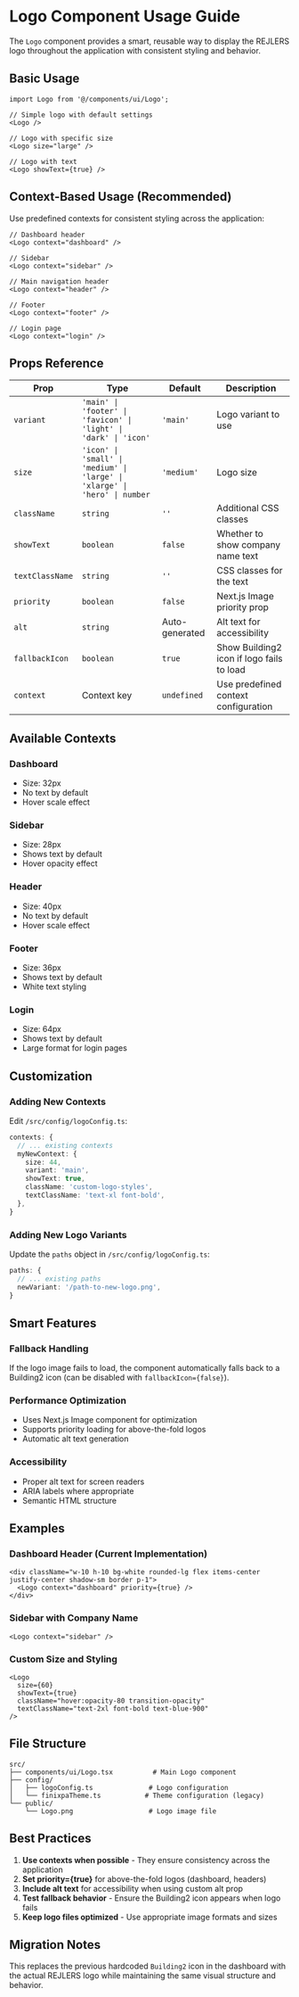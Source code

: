 # Logo Component Usage Guide

The `Logo` component provides a smart, reusable way to display the REJLERS logo throughout the application with consistent styling and behavior.

## Basic Usage

```tsx
import Logo from '@/components/ui/Logo';

// Simple logo with default settings
<Logo />

// Logo with specific size
<Logo size="large" />

// Logo with text
<Logo showText={true} />
```

## Context-Based Usage (Recommended)

Use predefined contexts for consistent styling across the application:

```tsx
// Dashboard header
<Logo context="dashboard" />

// Sidebar
<Logo context="sidebar" />

// Main navigation header
<Logo context="header" />

// Footer
<Logo context="footer" />

// Login page
<Logo context="login" />
```

## Props Reference

| Prop | Type | Default | Description |
|------|------|---------|-------------|
| `variant` | `'main' \| 'footer' \| 'favicon' \| 'light' \| 'dark' \| 'icon'` | `'main'` | Logo variant to use |
| `size` | `'icon' \| 'small' \| 'medium' \| 'large' \| 'xlarge' \| 'hero' \| number` | `'medium'` | Logo size |
| `className` | `string` | `''` | Additional CSS classes |
| `showText` | `boolean` | `false` | Whether to show company name text |
| `textClassName` | `string` | `''` | CSS classes for the text |
| `priority` | `boolean` | `false` | Next.js Image priority prop |
| `alt` | `string` | Auto-generated | Alt text for accessibility |
| `fallbackIcon` | `boolean` | `true` | Show Building2 icon if logo fails to load |
| `context` | Context key | `undefined` | Use predefined context configuration |

## Available Contexts

### Dashboard
- Size: 32px
- No text by default
- Hover scale effect

### Sidebar
- Size: 28px
- Shows text by default
- Hover opacity effect

### Header
- Size: 40px
- No text by default
- Hover scale effect

### Footer
- Size: 36px
- Shows text by default
- White text styling

### Login
- Size: 64px
- Shows text by default
- Large format for login pages

## Customization

### Adding New Contexts

Edit `/src/config/logoConfig.ts`:

```typescript
contexts: {
  // ... existing contexts
  myNewContext: {
    size: 44,
    variant: 'main',
    showText: true,
    className: 'custom-logo-styles',
    textClassName: 'text-xl font-bold',
  },
}
```

### Adding New Logo Variants

Update the `paths` object in `/src/config/logoConfig.ts`:

```typescript
paths: {
  // ... existing paths
  newVariant: '/path-to-new-logo.png',
}
```

## Smart Features

### Fallback Handling
If the logo image fails to load, the component automatically falls back to a Building2 icon (can be disabled with `fallbackIcon={false}`).

### Performance Optimization
- Uses Next.js Image component for optimization
- Supports priority loading for above-the-fold logos
- Automatic alt text generation

### Accessibility
- Proper alt text for screen readers
- ARIA labels where appropriate
- Semantic HTML structure

## Examples

### Dashboard Header (Current Implementation)
```tsx
<div className="w-10 h-10 bg-white rounded-lg flex items-center justify-center shadow-sm border p-1">
  <Logo context="dashboard" priority={true} />
</div>
```

### Sidebar with Company Name
```tsx
<Logo context="sidebar" />
```

### Custom Size and Styling
```tsx
<Logo 
  size={60}
  showText={true}
  className="hover:opacity-80 transition-opacity"
  textClassName="text-2xl font-bold text-blue-900"
/>
```

## File Structure

```
src/
├── components/ui/Logo.tsx          # Main Logo component
├── config/
│   ├── logoConfig.ts              # Logo configuration
│   └── finixpaTheme.ts           # Theme configuration (legacy)
└── public/
    └── Logo.png                   # Logo image file
```

## Best Practices

1. **Use contexts when possible** - They ensure consistency across the application
2. **Set priority={true}** for above-the-fold logos (dashboard, headers)
3. **Include alt text** for accessibility when using custom alt prop
4. **Test fallback behavior** - Ensure the Building2 icon appears when logo fails
5. **Keep logo files optimized** - Use appropriate image formats and sizes

## Migration Notes

This replaces the previous hardcoded `Building2` icon in the dashboard with the actual REJLERS logo while maintaining the same visual structure and behavior.